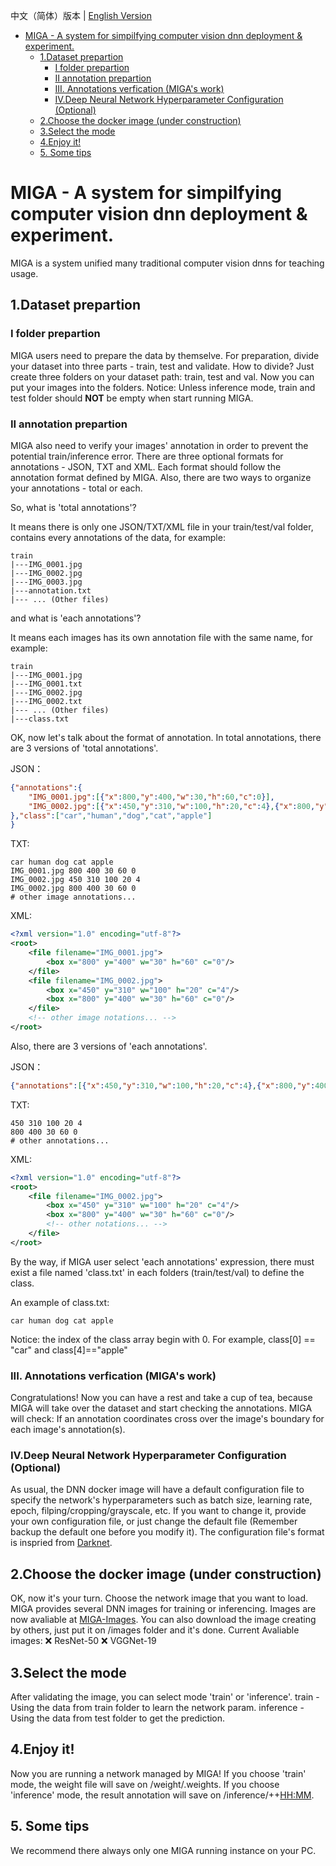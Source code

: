 中文（简体）版本 | [English Version](https://github.com/KarKLi/MIGA/blob/master/readme.md)
* [MIGA \-  A system for simpilfying computer vision dnn deployment &amp; experiment\.](#miga----a-system-for-simpilfying-computer-vision-dnn-deployment--experiment)
  * [1\.Dataset prepartion](#1dataset-prepartion)
    * [I folder prepartion](#i-folder-prepartion)
    * [II annotation prepartion](#ii-annotation-prepartion)
    * [III\. Annotations verfication (MIGA's work)](#iii-annotations-verfication-migas-work)
    * [IV\.Deep Neural Network Hyperparameter Configuration (Optional)](#ivdeep-neural-network-hyperparameter-configuration-optional)
  * [2\.Choose the docker image (under construction)](#2choose-the-docker-image-under-construction)
  * [3\.Select the mode](#3select-the-mode)
  * [4\.Enjoy it\!](#4enjoy-it)
  * [5\. Some tips](#5-some-tips)
# MIGA -  A system for simpilfying computer vision dnn deployment & experiment.
MIGA is a system unified many traditional computer vision dnns for teaching usage.
## 1.Dataset prepartion
### I folder prepartion
MIGA users need to prepare the data by themselve. For preparation, divide your dataset into three parts - train, test and validate.
How to divide? Just create three folders on your dataset path: train, test and val.
Now you can put your images into the folders.
Notice: Unless inference mode, train and test folder should **NOT** be empty when start running MIGA.

### II annotation prepartion
MIGA also need to verify your images' annotation in order to prevent the potential train/inference error.
There are three optional formats for annotations - JSON, TXT and XML. Each format should follow the annotation format defined by MIGA.
Also, there are two ways to organize your annotations - total or each.

So, what is 'total annotations'?

It means there is only one JSON/TXT/XML file in your train/test/val folder, contains every annotations of the data, for example:
```
train
|---IMG_0001.jpg
|---IMG_0002.jpg
|---IMG_0003.jpg
|---annotation.txt
|--- ... (Other files)
```

and what is 'each annotations'?

It means each images has its own annotation file with the same name, for example:
```
train
|---IMG_0001.jpg
|---IMG_0001.txt
|---IMG_0002.jpg
|---IMG_0002.txt
|--- ... (Other files)
|---class.txt
```

OK, now let's talk about the format of annotation. In total annotations, there are 3 versions of 'total annotations'.

JSON：
```json
{"annotations":{
    "IMG_0001.jpg":[{"x":800,"y":400,"w":30,"h":60,"c":0}],
    "IMG_0002.jpg":[{"x":450,"y":310,"w":100,"h":20,"c":4},{"x":800,"y":400,"w":30,"h":60,"c":0}]
},"class":["car","human","dog","cat","apple"]
}
```

TXT:
```plain
car human dog cat apple
IMG_0001.jpg 800 400 30 60 0
IMG_0002.jpg 450 310 100 20 4
IMG_0002.jpg 800 400 30 60 0
# other image annotations...
```

XML:
```xml
<?xml version="1.0" encoding="utf-8"?>
<root>
    <file filename="IMG_0001.jpg">
        <box x="800" y="400" w="30" h="60" c="0"/>
    </file>
    <file filename="IMG_0002.jpg">
        <box x="450" y="310" w="100" h="20" c="4"/>
        <box x="800" y="400" w="30" h="60" c="0"/>
    </file>
    <!-- other image notations... -->
</root>
```

Also, there are 3 versions of 'each annotations'.

JSON：
```json
{"annotations":[{"x":450,"y":310,"w":100,"h":20,"c":4},{"x":800,"y":400,"w":30,"h":60,"c":0}]}
```

TXT:
```plain
450 310 100 20 4
800 400 30 60 0
# other annotations...
```

XML:
```xml
<?xml version="1.0" encoding="utf-8"?>
<root>
    <file filename="IMG_0002.jpg">
        <box x="450" y="310" w="100" h="20" c="4"/>
        <box x="800" y="400" w="30" h="60" c="0"/>
        <!-- other notations... -->
    </file>
</root>
```

By the way, if MIGA user select 'each annotations' expression, there must exist a file named 'class.txt' in each folders (train/test/val) to define the class.

An example of class.txt:
```plain
car human dog cat apple
```

Notice: the index of the class array begin with 0. For example, class[0] == "car" and class[4]=="apple"

### III. Annotations verfication (MIGA's work)
Congratulations! Now you can have a rest and take a cup of tea, because MIGA will take over the dataset and start checking the annotations.
MIGA will check:
If an annotation coordinates cross over the image's boundary for each image's annotation(s).

### IV.Deep Neural Network Hyperparameter Configuration (Optional)
As usual, the DNN docker image will have a default configuration file to specify the network's hyperparameters such as batch size, learning rate, epoch, filping/cropping/grayscale, etc. If you want to change it, provide your own configuration file, or just change the default file (Remember backup the default one before you modify it).
The configuration file's format is inspried from [Darknet](https://github.com/AlexeyAB/darknet).

## 2.Choose the docker image (under construction)
OK, now it's your turn. Choose the network image that you want to load. MIGA provides several DNN images for training or inferencing.
Images are now avaliable at [MIGA-Images](https://github.com/KarKLi/MIGA-Images).
You can also download the image creating by others, just put it on <MIGA-root-path>/images folder and it's done.
Current Avaliable images:
❌ ResNet-50
❌ VGGNet-19

## 3.Select the mode
After validating the image, you can select mode 'train' or 'inference'.
train - Using the data from train folder to learn the network param.
inference - Using the data from test folder to get the prediction.

## 4.Enjoy it!
Now you are running a network managed by MIGA!
If you choose 'train' mode, the weight file will save on <MIGA-root-path>/weight/<image-name>.weights.
If you choose 'inference' mode, the result annotation will save on <MIGA-root-path>/inference/<image-name>+<YYMMDD>+<HH:MM>.

## 5. Some tips
We recommend there always only one MIGA running instance on your PC.